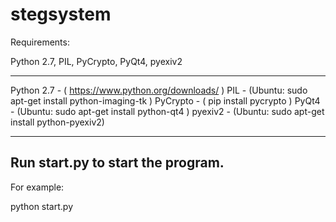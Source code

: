 # stegsystem

Requirements:  

Python 2.7, PIL, PyCrypto, PyQt4, pyexiv2

--------------------------------------------------------
Python 2.7 - ( https://www.python.org/downloads/ )
PIL  - (Ubuntu: sudo apt-get install python-imaging-tk )
PyCrypto  -  ( pip install pycrypto )
PyQt4    - (Ubuntu: sudo apt-get install python-qt4 )
pyexiv2  -  (Ubuntu: sudo apt-get install python-pyexiv2)

--------------------------------------------------------



Run start.py to start the program.
----------------------------------

For example:

python start.py

